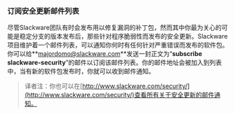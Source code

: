 ### 订阅安全更新邮件列表

尽管Slackware团队有时会发布用以修复漏洞的补丁包，然而其中你最为关心的可能是稳定分支的版本发布后，那些针对程序脆弱性而发布的安全更新。Slackware项目维护着一个邮件列表，可以通知你何时有任何针对严重错误而发布的软件包。你可以给**[majordomo@slackware.com](mailto:majordomo@slackware.com)**发送一封正文为“**subscribe slackware-security**”的邮件以订阅该邮件列表。你的邮件地址会被加入到列表中，当有新的软件包发布时，你就可以收到邮件通知。

> 译者注：你也可以在[http://www.slackware.com/security/](http://www.slackware.com/security/)查看所有关于安全更新的邮件通知。

